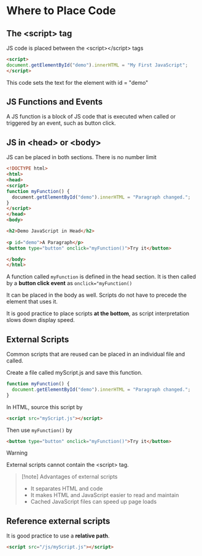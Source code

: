 # Where to Place Code

## The \<script> tag

JS code is placed between the \<script><\/script> tags

``` html
<script>  
document.getElementById("demo").innerHTML = "My First JavaScript";  
</script>
```

This code sets the text for the element with id = "demo"

## JS Functions and Events

A JS function is a block of JS code that is executed when called or triggered by an event, such as button click.

## JS in \<head> or \<body>

JS can be placed in both sections. There is no number limit

``` html
<!DOCTYPE html>  
<html>  
<head>  
<script>  
function myFunction() {  
  document.getElementById("demo").innerHTML = "Paragraph changed.";  
}  
</script>  
</head>  
<body>

<h2>Demo JavaScript in Head</h2>  
  
<p id="demo">A Paragraph</p>  
<button type="button" onclick="myFunction()">Try it</button>

</body>  
</html>
```

A function called `myFunction` is defined in the head section. It is then called by a **button click event** as `onclick="myFunction()`

It can be placed in the body as well. Scripts do not have to precede the element that uses it. 

It is good practice to place scripts **at the bottom**, as script interpretation slows down display speed.

## External Scripts

Common scripts that are reused can be placed in an individual file and called.

Create a file called myScript.js and save this function.

``` js
function myFunction() {  
  document.getElementById("demo").innerHTML = "Paragraph changed.";  
}
```

In HTML, source this script by

``` HTML
<script src="myScript.js"></script>
```

Then use `myFunction()` by

``` html
<button type="button" onclick="myFunction()">Try it</button>
```

> [!warning]
> 
> External scripts cannot contain the \<script> tag.

> [!note] Advantages of external scripts
> 
> - It separates HTML and code
> - It makes HTML and JavaScript easier to read and maintain
> - Cached JavaScript files can speed up page loads

## Reference external scripts

It is good practice to use a **relative path**.

``` html
<script src="/js/myScript.js"></script>
```

